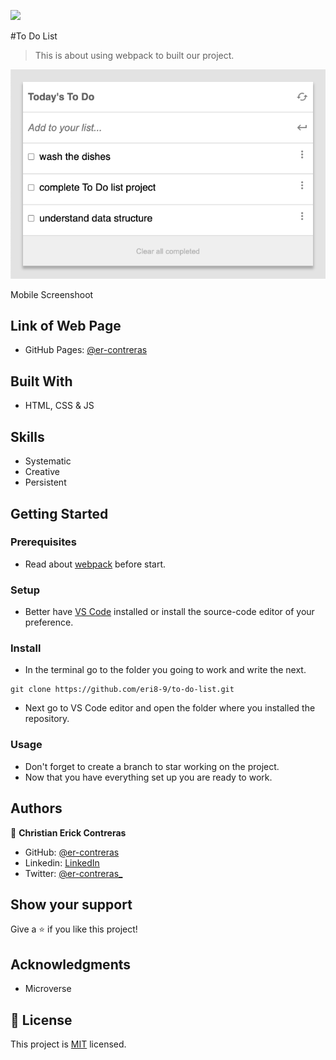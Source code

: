 ![](https://img.shields.io/badge/Microverse-blueviolet)

#To Do List

> This is about using webpack to built our project.

![screenshot](./screenshots/to-do-list.png)

Mobile Screenshoot

## Link of Web Page

- GitHub Pages: [@er-contreras](https://er-contreras.github.io/todo-list/dist/)

## Built With

- HTML, CSS & JS

## Skills

  - Systematic
  - Creative
  - Persistent

## Getting Started

### Prerequisites
  - Read about [webpack](https://webpack.js.org/guides/getting-started/) before start.

### Setup
  - Better have [VS Code](https://code.visualstudio.com/) installed or install the source-code editor of your preference. 
### Install
  - In the terminal go to the folder you going to work and write the next. 
  ```
  git clone https://github.com/eri8-9/to-do-list.git
  ```
  - Next go to VS Code editor and open the folder where you installed the repository.
### Usage
  - Don't forget to create a branch to star working on the project.
  - Now that you have everything set up you are ready to work.

## Authors

👤 **Christian Erick Contreras**

- GitHub: [@er-contreras](https://github.com/er-contreras)
- Linkedin: [LinkedIn](https:linkedin.com/in/er-contreras)
- Twitter: [@er-contreras_](https://twitter.com/er_contrerras_)

## Show your support

Give a ⭐️ if you like this project!

## Acknowledgments

- Microverse

## 📝 License

This project is [MIT](LICENSE) licensed.
